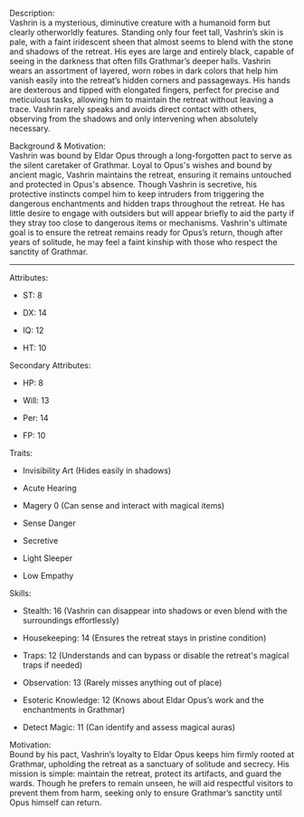 Description:  
Vashrin is a mysterious, diminutive creature with a humanoid form but clearly otherworldly features. Standing only four feet tall, Vashrin’s skin is pale, with a faint iridescent sheen that almost seems to blend with the stone and shadows of the retreat. His eyes are large and entirely black, capable of seeing in the darkness that often fills Grathmar’s deeper halls. Vashrin wears an assortment of layered, worn robes in dark colors that help him vanish easily into the retreat’s hidden corners and passageways. His hands are dexterous and tipped with elongated fingers, perfect for precise and meticulous tasks, allowing him to maintain the retreat without leaving a trace. Vashrin rarely speaks and avoids direct contact with others, observing from the shadows and only intervening when absolutely necessary.

Background & Motivation:  
Vashrin was bound by Eldar Opus through a long-forgotten pact to serve as the silent caretaker of Grathmar. Loyal to Opus's wishes and bound by ancient magic, Vashrin maintains the retreat, ensuring it remains untouched and protected in Opus's absence. Though Vashrin is secretive, his protective instincts compel him to keep intruders from triggering the dangerous enchantments and hidden traps throughout the retreat. He has little desire to engage with outsiders but will appear briefly to aid the party if they stray too close to dangerous items or mechanisms. Vashrin's ultimate goal is to ensure the retreat remains ready for Opus’s return, though after years of solitude, he may feel a faint kinship with those who respect the sanctity of Grathmar.

---

Attributes:

- ST: 8
    
- DX: 14
    
- IQ: 12
    
- HT: 10
    

Secondary Attributes:

- HP: 8
    
- Will: 13
    
- Per: 14
    
- FP: 10
    

Traits:

- Invisibility Art (Hides easily in shadows)
    
- Acute Hearing
    
- Magery 0 (Can sense and interact with magical items)
    
- Sense Danger
    
- Secretive
    
- Light Sleeper
    
- Low Empathy
    

Skills:

- Stealth: 16 (Vashrin can disappear into shadows or even blend with the surroundings effortlessly)
    
- Housekeeping: 14 (Ensures the retreat stays in pristine condition)
    
- Traps: 12 (Understands and can bypass or disable the retreat's magical traps if needed)
    
- Observation: 13 (Rarely misses anything out of place)
    
- Esoteric Knowledge: 12 (Knows about Eldar Opus’s work and the enchantments in Grathmar)
    
- Detect Magic: 11 (Can identify and assess magical auras)
    

Motivation:  
Bound by his pact, Vashrin’s loyalty to Eldar Opus keeps him firmly rooted at Grathmar, upholding the retreat as a sanctuary of solitude and secrecy. His mission is simple: maintain the retreat, protect its artifacts, and guard the wards. Though he prefers to remain unseen, he will aid respectful visitors to prevent them from harm, seeking only to ensure Grathmar’s sanctity until Opus himself can return.